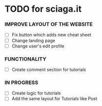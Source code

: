 # TODO for sciaga.it

### IMPROVE LAYOUT OF THE WEBSITE

- [ ] Fix button which adds new cheat sheet
- [ ] Change landing page
- [ ] Change user's edit profile

### FUNCTIONALITY

- [ ] Create comment section for tutorials

### IN PROGRESS
- [ ] Create logic for tutorials
- [ ] Add the same layout for Tutorials like Post
